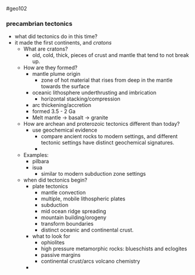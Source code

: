#geo102 
### precambrian tectonics
- what did tectonics do in this time?
- it made the first continents, and *cratons*
	- What are cratons?
		- old, cold, thick, pieces of crust and mantle that tend to not break up.
	- How are they formed?
		- mantle plume origin
			- zone of hot material that rises from deep in the mantle towards the surface
		- oceanic lithosphere underthrusting and imbrication
			- horizontal stacking/compression 
		- arc thickening/accretion
		- formed 3.5 - 2 Ga
		- Melt mantle $\rightarrow$ basalt $\rightarrow$ granite
	- How are archean and proterozoic tectonics different than today?
		- use geochemical evidence
			- compare ancient rocks to modern settings, and different tectonic settings have distinct geochemical signatures.
			- 
	- Examples:
		- pilbara
		- isua
			- similar to modern subduction zone settings
	- when did tectonics begin?
		- plate tectonics
			- mantle convection
			- multiple, mobile lithospheric plates
			- subduction
			- mid ocean ridge spreading
			- mountain building/orogeny
			- transform boundaries
			- distinct oceanic and continental crust.
		- what to look for
			- ophiolites
			- high pressure metamorphic rocks: blueschists and eclogites
			- passive margins
			- continental crust/arcs volcano chemistry
		- 
		
		  